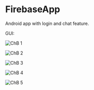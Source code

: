 # FirebaseApp
Android app with login and chat feature.

GUI:

![ChB 1](/images/ChatBlue1.jpg)

![ChB 2](/images/ChatBlue2.jpg)

![ChB 3](/images/ChatBlue3.jpg)

![ChB 4](/images/ChatBlue4.jpg)

![ChB 5](/images/ChatBlue5.jpg)
